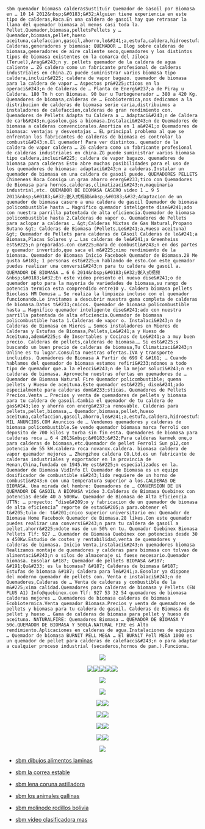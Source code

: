 
```
sbm quemador biomasa calderasSustituir Quemador de Gasoil por Biomasa en … 10 14 2012&nbsp;&#0183;&#32;Alguien tiene experiencia en este tipo de calderas,Roca.En una caldera de gasoil hay que retrasar la llama del quemador biomasa al menos casi toda la. Pellet,Quemador,biomasa,pelletsPellets y … Quemador,biomasa,pellet,hueso aceituna,calefaccion,gasoil,ahorro,le&#241;a,estufa,caldera,hidroestufa,Toledo,Madrid,Espa&#241;a,combustible,descuento Calderas,generadores y biomasa: QUEMADOR … Blog sobre calderas de biomasa,generadores de aire caliente seco,quemadores y los distintos tipos de biomasa existentes en la comarca del Jiloca (Teruel),Arag&#243;n y. pellets quemador de la caldera de agua caliente … ZG caldera como un fabricante profesional de calderas industriales en china.ZG puede suministrar varios biomasa tipo caldera,incluir&#225; caldera de vapor bagazo. quemador de biomasa para la caldera de vapor … Aspectos pr&#225;cticos en la operaci&#243;n de Calderas de … Planta de Energ&#237;a de Piray u Caldera. 180 Tn h con Biomasa. 90 bar u Turbogenerador … 380 a 420 Kg. Quemadores de biomasa,calderas de … Ecobiotermica,nos dedicamos a la distribucion de calderas de biomasa serie caria,distribuimos a instaladores de calefaccion,calderas de gran rendimiento con. Quemadores de Pellets Adapta tu Caldera a … Adaptaci&#243;n de Caldera de carb&#243;n,gasoleo,gas a biomasa.Instalaci&#243;n de Quemadores de biomasa a calderas convencionales.Amortiza en 1 a&#241;o Quemadores de biomasa: ventajas y desventajas … EL principal problema al que se enfrentan los fabricantes de calderas de biomasa es controlar la combusti&#243;n.El quemador! Para ver distintos. quemador de la caldera de vapor caldera … ZG caldera como un fabricante profesional de calderas industriales en china.ZG puede suministrar varios biomasa tipo caldera,incluir&#225; caldera de vapor bagazo. quemadores de biomasa para calderas Esto abre muchas posibilidades para el uso de los quemadores de biomasa: adaptaci&#243;n a calderas.Instalar un quemador de biomasa en una caldera de gasoil puede. QUEMADORES PELLETS Chimeneas Roca Consiga un gran ahorro energ&#233;tico con Quemadores de Biomasa para hornos,calderas,climatizaci&#243;n,maquinaria industrial,etc. QUEMADOR DE BIOMASA CASERO video 1 … 9 5 2011&nbsp;&#0183;&#32;嵌入式视频&nbsp;&#0183;&#32;Adaptacion de un quemador de biomasa casero a una caldera de gasoil Quemador de biomasa policombustible hasta … Magnifico quemador inteligente dise&#241;ado con nuestra parrilla patentada de alta eficiencia.Quemador de biomasa policombustible hasta 2.Calderas de vapor o. Quemadores de Pellets para aclopar a calderas … &gt;Calderas Mixtas de Gas Natural,Propano Butano &gt; Calderas de Biomasa (Pellets,Le&#241;a,Hueso aceituna) &gt; Quemador de Pellets para calderas de GAsoil Calderas de le&#241;a Biomasa,Placas Solares y … Las calderas de le&#241;a Greenheiss est&#225;n preparadas.con c&#225;mara de combusti&#243;n en dos partes y quemador invertido,que saca el m&#225;ximo rendimiento de la biomasa. Quemador de Biomasa Inicio Facebook Quemador de Biomasa.28 Me gusta &#183; 1 personas est&#225;n hablando de esto.Con este quemador puedes realizar una conversi&#243;n para tu caldera de gasoil a. QUEMADOR DE BIOMASA … 6 6 2014&nbsp;&#0183;&#32;嵌入式视频&nbsp;&#0183;&#32;En este video presento el nuevo dise&#241;o de quemador apto para la mayoria de variedades de biomasa,su rango de potencia termica esta comprendido entre10 y. Caldera biomasa pellets Bioclass HM Domusa … Se realiza la limpieza incluso con el quemador funcionando.Le invitamos a descubrir nuestra gama completa de calderas de biomasa.Datos t&#233;cnicos. Quemador de biomasa policombustible hasta … Magnifico quemador inteligente dise&#241;ado con nuestra parrilla patentada de alta eficiencia.Quemador de biomasa policombustible hasta 1.Calderas de vapor o. Instalaci&#243;n de Calderas de Biomasa en Mieres … Somos instaladores en Mieres de Calderas y Estufas de Biomasa,Pellets,Le&#241;a y Hueso de Aceituna,adem&#225;s de Insertables y Cocinas de Le&#241;a a muy buen precio. Calderas de pellets,calderas de biomasa.… Si est&#225;s buscando un buen precio de calderas de biomasa,Tu Climatizaci&#243;n Online es tu lugar.Consulta nuestras ofertas.IVA y transporte incluidos. Quemadores de Biomasa A Partir de 699 € &#161; … Cuando hablamos del quemador de biomasa estamos refiri&#233;ndonos a todo tipo de quemador que.a la elecci&#243;n de la mejor soluci&#243;n en calderas de biomasa. Aproveche nuestras ofertas en quemadores de … Quemador de Biomasa Natural Fire Quemador policombustible; quema pellets y Hueso de aceituna.Este quemador est&#225; dise&#241;ado especialmente para calderas dom&#233;sticas. Quemadores de Pellets Precios.Venta … Precios y venta de quemadores de pellets y biomasa para tu caldera de gasoil.Cambia el quemador de tu caldera de gas&#243;leo y ahorra con energ&#237;a renovable. Calderas para pellets,pellet,biomasa,… Quemador,biomasa,pellet,hueso aceituna,calefaccion,gasoil,ahorro,le&#241;a,estufa,caldera,hidroestufa,Toledo,Madrid,Espa&#241;a,combustible,descuento MIL ANUNCIOS.COM Anuncios de … Vendemos quemadores y calderas de biomasa policombustible.Se vende quemador biomasa marca ferroli con deposito de 700 kilos y torba sin fin esta. Quemadores de biomasa para calderas roca … 6 4 2013&nbsp;&#0183;&#32;Para calderas karmek one,o para calderas de biomasa,etc.Quemador de pellet Ferroli Sun p12,con potencia de 55 kW.caldera roca novanox.caldera. biomasa caldera de vapor quemador mejores … Zhengzhou caldera CO.Ltd.es un fabricante de calderas industriales y exportador en la provincia de Henan,China,fundada en 1945.We est&#225;n especializados en la. Quemador de Biomasa VidInfo El Quemador de Biomasa es un equipo dosificador de combustible s&#243;lido requiere de un horno de combusti&#243;n con una temperatura superior a los.CALDERAS DE BIOMASA. Una mirada del hombre: Quemadores de … CONVERSION DE UN QUEMADOR DE GASOIL A BIOMASA video 3.Calderas de Biomasa Quebinex con potencias desde 40 a 500Kw. Quemador de Biomasa de Alta Eficiencia UTTN: … proyecto: “dise&#209;o y fabricacion de un quemador de biomasa de alta eficiencia” reporte de estad&#205;a para.obtener el t&#205;tulo de: t&#201;cnico superior universitario en: Quemador de Biomasa Home Facebook Quemador de Biomasa.28 likes.Con este quemador puedes realizar una conversi&#243;n para tu caldera de gasoil a pellet,ahorr&#225;ndote mas de un 50% en tu. Quemador Quebinex Biomasa Pellets Tlf: 927 … Quemador de Biomasa Quebinex con potencias desde 30 a 450Kw.Estudio de costes y rentabilidad,venta de quemadores y calderas de biomasa. Inicio Venta,instalaci&#243;n quemadores biomasa Realizamos montaje de quemadores y calderas para biomasa con tolvas de alimentaci&#243;n o silos de almacenaje si fuese necesario.Quemador biomasa. Eosolar &#187; Quemador de pellets BIOMASA &#187; &#191;Qu&#233; es la biomasa? &#187; Calderas de biomasa &#187; Estufas de biomasa &#187; Caldera para le&#241;a.Eosolar ya dispone del moderno quemador de pellets con. Venta e instalaci&#243;n de Quemadores,Calderas de … Venta de calderas y combustible de la m&#225;xima calidad.Quemadores para calderas de biomasa y Pellets (EN PLUS A1) Info@quebinex.com Tlf: 927 53 32 54 quemadores de biomasa calderas mejores … Quemadores de biomasa calderas de biomasa Ecobiotermica.Venta quemador Biomasa.Precios y venta de quemadores de pellets y biomasa para tu caldera de gasoil. Calderas de Biomasa de pellet y hueso … Gama de calderas de biomasa para pellet y hueso de aceituna. NATURALFIRE: Quemadores Biomasa … QUEMADOR DE BIOMASA Y 50c.QUEMADOR DE BIOMASA Y 500LA.NATURAL FIRE es Alto rendimiento.Aplicaciones en calderas de agua.Instalaciones de equipos … Quemador de biomasa BURNIT PELL MEGA … El BURNiT Pell MEGA 1000 es un quemador de pellet para calderas de calefacci&#243;n o para adaptar a cualquier proceso industrial (secaderos,hornos de pan.).Funciona. 
```

<div align="center">

<a href="https://es-crusher.shibang-china.com/github&k=sbm+quemador+biomasa+calderas"><img src="https://static.shibang-china.com/es/crusher/logo.jpg"></a>

<a href="https://es-crusher.shibang-china.com/github&k=sbm+quemador+biomasa+calderas"><img src="https://static.shibang-china.com/es/crusher/index.jpg"></a><a href="https://es-crusher.shibang-china.com/material.htmlgithub&k=sbm+quemador+biomasa+calderas"><img src="https://static.shibang-china.com/es/crusher/material.jpg"></a><a href="https://es-crusher.shibang-china.com/application.htmlgithub&k=sbm+quemador+biomasa+calderas"><img src="https://static.shibang-china.com/es/crusher/application.jpg"></a><a href="https://es-crusher.shibang-china.com/aboutus.htmlgithub&k=sbm+quemador+biomasa+calderas"><img src="https://static.shibang-china.com/es/crusher/aboutus.jpg"></a><a href="https://es-crusher.shibang-china.com/contact.htmlgithub&k=sbm+quemador+biomasa+calderas"><img src="https://static.shibang-china.com/es/crusher/contact.jpg"></a>

<a href="https://es-crusher.shibang-china.com/github&k=sbm+quemador+biomasa+calderas"><img src="https://static.shibang-china.com/es/crusher/banner.jpg"></a>

<a href="https://swt.shibang-china.com/github&k=sbm+quemador+biomasa+calderas"><img src="https://static.shibang-china.com/es/crusher/text.jpg"></a>

<a href="https://swt.shibang-china.com/github&k=sbm+quemador+biomasa+calderas"><img src="https://static.shibang-china.com/es/crusher/chat.jpg"></a><a href="https://es-crusher.shibang-china.com/contact.htmlgithub&k=sbm+quemador+biomasa+calderas"><img src="https://static.shibang-china.com/es/crusher/message.jpg"></a>

<a href="https://es-crusher.shibang-china.com/products/pe.htmlgithub&k=sbm+quemador+biomasa+calderas"><img src="https://static.shibang-china.com/es/crusher/pe.jpg"></a><a href="https://es-crusher.shibang-china.com/products/pf.htmlgithub&k=sbm+quemador+biomasa+calderas"><img src="https://static.shibang-china.com/es/crusher/pf.jpg"></a>

<a href="https://es-crusher.shibang-china.com/products/hpt.htmlgithub&k=sbm+quemador+biomasa+calderas"><img src="https://static.shibang-china.com/es/crusher/hpt.jpg"></a><a href="https://es-crusher.shibang-china.com/products/vsi.htmlgithub&k=sbm+quemador+biomasa+calderas"><img src="https://static.shibang-china.com/es/crusher/vsi.jpg"></a>

<a href="https://es-crusher.shibang-china.com/products/klv.htmlgithub&k=sbm+quemador+biomasa+calderas"><img src="https://static.shibang-china.com/es/crusher/klv.jpg"></a><a href="https://es-crusher.shibang-china.com/products/portable.htmlgithub&k=sbm+quemador+biomasa+calderas"><img src="https://static.shibang-china.com/es/crusher/portable.jpg"></a>

<a href="https://swt.shibang-china.com/github&k=sbm+quemador+biomasa+calderas"><img src="https://static.shibang-china.com/es/crusher/case.jpg"></a>

</div>


* [sbm dibujos alimentos laminas](sbm%20dibujos%20alimentos%20laminas.md)

* [sbm la correa estable](sbm%20la%20correa%20estable.md)

* [sbm lena coruna astilladora](sbm%20lena%20coruna%20astilladora.md)

* [sbm los animales gallinas](sbm%20los%20animales%20gallinas.md)

* [sbm molinode rodillos bolivia](sbm%20molinode%20rodillos%20bolivia.md)

* [sbm video clasificadora mas](sbm%20video%20clasificadora%20mas.md)